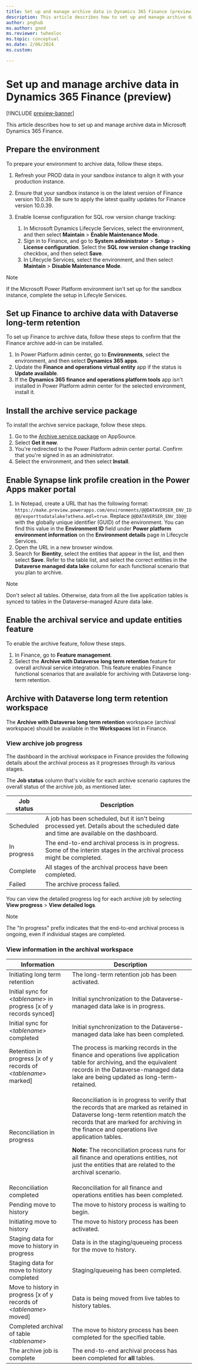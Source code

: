 ```yaml
---
title: Set up and manage archive data in Dynamics 365 Finance (preview)
description: This article describes how to set up and manage archive data in Microsoft Dynamics 365 Finance.
author: pnghub
ms.author: gned
ms.reviewer: twheeloc
ms.topic: conceptual
ms.date: 2/06/2024
ms.custom:

---
```

# Set up and manage archive data in Dynamics 365 Finance (preview)

[!INCLUDE [preview-banner](../../../supply-chain/includes/preview-banner.md)]

This article describes how to set up and manage archive data in Microsoft Dynamics 365 Finance.

## Prepare the environment

To prepare your environment to archive data, follow these steps.

1. Refresh your PROD data in your sandbox instance to align it with your production instance.
1. Ensure that your sandbox instance is on the latest version of Finance version 10.0.39. Be sure to apply the latest quality updates for Finance version 10.0.39.
1. Enable license configuration for SQL row version change tracking:

    1. In Microsoft Dynamics Lifecycle Services, select the environment, and then select **Maintain** \> **Enable Maintenance Mode**.
    1. Sign in to Finance, and go to **System administrator** \> **Setup** \> **License configuration**. Select the **SQL row version change tracking** checkbox, and then select **Save**.
    1. In Lifecycle Services, select the environment, and then select **Maintain** \> **Disable Maintenance Mode**.

> [!NOTE]
> If the Microsoft Power Platform environment isn't set up for the sandbox instance, complete the setup in Lifecyle Services.

## Set up Finance to archive data with Dataverse long-term retention

To set up Finance to archive data, follow these steps to confirm that the Finance archive add-in can be installed.

1. In Power Platform admin center, go to **Environments**, select the environment, and then select **Dynamics 365 apps**.
1. Update the **Finance and operations virtual entity** app if the status is **Update available**.
1. If the **Dynamics 365 finance and operations platform tools** app isn't installed in Power Platform admin center for the selected environment, install it.

## Install the archive service package

To install the archive service package, follow these steps.

1. Go to the [Archive service package](https://appsource.microsoft.com/product/dynamics-365/mscrm.d365-archiveservice-preview?flightCodes=0538131b166e4600b7ea7a53cc34f6b8) on AppSource.
1. Select **Get it now**.
1. You're redirected to the Power Platform admin center portal. Confirm that you're signed in as an administrator.
1. Select the environment, and then select **Install**.

## Enable Synapse link profile creation in the Power Apps maker portal

1. In Notepad, create a URL that has the following format: `https://make.preview.powerapps.com/environments/@@DATAVERSER_ENV_ID@@/exporttodatalake?athena.mdl=true`. Replace `@@DATAVERSER_ENV_ID@@` with the globally unique identifier (GUID) of the environment. You can find this value in the **Environment ID** field under **Power platform environment information** on the **Environment details** page in Lifecycle Services.
1. Open the URL in a new browser window.
1. Search for **Bientity**, select the entities that appear in the list, and then select **Save**. Refer to the table list, and select the correct entities in the **Dataverse managed data lake** column for each functional scenario that you plan to archive.

> [!NOTE]
> Don't select all tables. Otherwise, data from all the live application tables is synced to tables in the Dataverse-managed Azure data lake.

## Enable the archival service and update entities feature

To enable the archive feature, follow these steps.

1. In Finance, go to **Feature management**.
1. Select the **Archive with Dataverse long term retention** feature for overall archival service integration. This feature enables Finance functional scenarios that are available for archiving with Dataverse long-term retention.

## Archive with Dataverse long term retention workspace

The **Archive with Dataverse long term retention** workspace (archival workspace) should be available in the **Workspaces** list in Finance.

### View archive job progress

The dashboard in the archival workspace in Finance provides the following details about the archival process as it progresses through its various stages.

The **Job status** column that's visible for each archive scenario captures the overall status of the archive job, as mentioned later.

| Job status | Description |
|---|---|
| Scheduled | A job has been scheduled, but it isn't being processed yet. Details about the scheduled date and time are available on the dashboard. |
| In progress | The end-to-end archival process is in progress. Some of the interim stages in the archival process might be completed. |
| Complete | All stages of the archival process have been completed. |
| Failed | The archive process failed. |

You can view the detailed progress log for each archive job by selecting **View progress** \> **View detailed logs**.

> [!NOTE]
> The "In progress" prefix indicates that the end-to-end archival process is ongoing, even if individual stages are completed.

### View information in the archival workspace

| Information | Description |
|---|---|
| Initiating long term retention | The long-term retention job has been activated. |
| Initial sync for \<*tablename*\> in progress \[x of y records synced\] |Initial synchronization to the Dataverse-managed data lake is in progress. |
| Initial sync for \<*tablename*\> completed | Initial synchronization to the Dataverse-managed data lake has been completed. |
| Retention in progress \[x of y records of \<*tablename*\> marked\] | The process is marking records in the finance and operations live application table for archiving, and the equivalent records in the Dataverse-managed data lake are being updated as long-term-retained. |
| Reconciliation in progress | <p>Reconciliation is in progress to verify that the records that are marked as retained in Dataverse long-term retention match the records that are marked for archiving in the finance and operations live application tables.</p><p><strong>Note:</strong> The reconciliation process runs for all finance and operations entities, not just the entities that are related to the archival scenario.</p> |
| Reconciliation completed | Reconciliation for all finance and operations entities has been completed. |
| Pending move to history | The move to history process is waiting to begin. |
| Initiating move to history | The move to history process has been activated. |
| Staging data for move to history in progress | Data is in the staging/queueing process for the move to history. |
| Staging data for move to history completed | Staging/queueing has been completed. |
| Move to history in progress \[x of y records of \<*tablename*\> moved\] | Data is being moved from live tables to history tables. |
| Completed archival of table \<*tablename*\> | The move to history process has been completed for the specified table. |
| The archive job is complete | The end-to-end archival process has been completed for **all** tables. |
